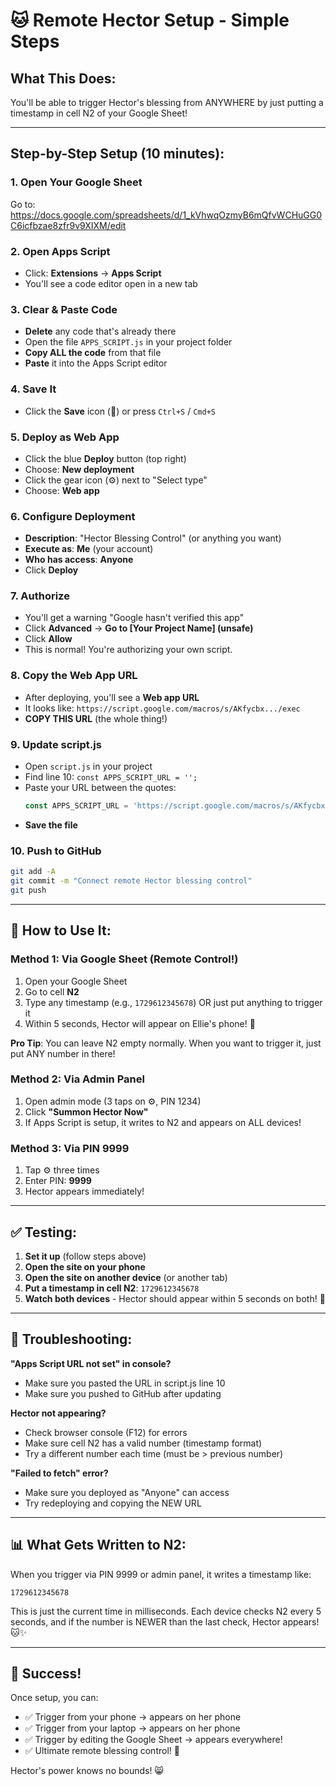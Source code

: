# 🐱 Remote Hector Setup - Simple Steps

## What This Does:
You'll be able to trigger Hector's blessing from ANYWHERE by just putting a timestamp in cell N2 of your Google Sheet!

---

## Step-by-Step Setup (10 minutes):

### 1. Open Your Google Sheet
Go to: https://docs.google.com/spreadsheets/d/1_kVhwqOzmyB6mQfvWCHuGG0C6icfbzae8zfr9v9XIXM/edit

### 2. Open Apps Script
- Click: **Extensions** → **Apps Script**
- You'll see a code editor open in a new tab

### 3. Clear & Paste Code
- **Delete** any code that's already there
- Open the file `APPS_SCRIPT.js` in your project folder
- **Copy ALL the code** from that file
- **Paste** it into the Apps Script editor

### 4. Save It
- Click the **Save** icon (💾) or press `Ctrl+S` / `Cmd+S`

### 5. Deploy as Web App
- Click the blue **Deploy** button (top right)
- Choose: **New deployment**
- Click the gear icon (⚙️) next to "Select type"
- Choose: **Web app**

### 6. Configure Deployment
- **Description**: "Hector Blessing Control" (or anything you want)
- **Execute as**: **Me** (your account)
- **Who has access**: **Anyone**
- Click **Deploy**

### 7. Authorize
- You'll get a warning "Google hasn't verified this app"
- Click **Advanced** → **Go to [Your Project Name] (unsafe)**
- Click **Allow**
- This is normal! You're authorizing your own script.

### 8. Copy the Web App URL
- After deploying, you'll see a **Web app URL**
- It looks like: `https://script.google.com/macros/s/AKfycbx.../exec`
- **COPY THIS URL** (the whole thing!)

### 9. Update script.js
- Open `script.js` in your project
- Find line 10: `const APPS_SCRIPT_URL = '';`
- Paste your URL between the quotes:
  ```javascript
  const APPS_SCRIPT_URL = 'https://script.google.com/macros/s/AKfycbx.../exec';
  ```
- **Save the file**

### 10. Push to GitHub
```bash
git add -A
git commit -m "Connect remote Hector blessing control"
git push
```

---

## 🎯 How to Use It:

### Method 1: Via Google Sheet (Remote Control!)
1. Open your Google Sheet
2. Go to cell **N2**
3. Type any timestamp (e.g., `1729612345678`) OR just put anything to trigger it
4. Within 5 seconds, Hector will appear on Ellie's phone! 🎉

**Pro Tip**: You can leave N2 empty normally. When you want to trigger it, just put ANY number in there!

### Method 2: Via Admin Panel
1. Open admin mode (3 taps on ⚙️, PIN 1234)
2. Click **"Summon Hector Now"**
3. If Apps Script is setup, it writes to N2 and appears on ALL devices!

### Method 3: Via PIN 9999
1. Tap ⚙️ three times
2. Enter PIN: **9999**
3. Hector appears immediately!

---

## ✅ Testing:

1. **Set it up** (follow steps above)
2. **Open the site on your phone**
3. **Open the site on another device** (or another tab)
4. **Put a timestamp in cell N2**: `1729612345678`
5. **Watch both devices** - Hector should appear within 5 seconds on both! 🎯

---

## 🚨 Troubleshooting:

**"Apps Script URL not set" in console?**
- Make sure you pasted the URL in script.js line 10
- Make sure you pushed to GitHub after updating

**Hector not appearing?**
- Check browser console (F12) for errors
- Make sure cell N2 has a valid number (timestamp format)
- Try a different number each time (must be > previous number)

**"Failed to fetch" error?**
- Make sure you deployed as "Anyone" can access
- Try redeploying and copying the NEW URL

---

## 📊 What Gets Written to N2:

When you trigger via PIN 9999 or admin panel, it writes a timestamp like:
```
1729612345678
```

This is just the current time in milliseconds. Each device checks N2 every 5 seconds, and if the number is NEWER than the last check, Hector appears! 🐱✨

---

## 🎉 Success!

Once setup, you can:
- ✅ Trigger from your phone → appears on her phone
- ✅ Trigger from your laptop → appears on her phone
- ✅ Trigger by editing the Google Sheet → appears everywhere!
- ✅ Ultimate remote blessing control! 👑

Hector's power knows no bounds! 😸

